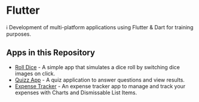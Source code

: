 # Flutter
:information_source: Development of multi-platform applications using Flutter & Dart for training purposes. 

## Apps in this Repository

- [Roll Dice](./first_app) - A simple app that simulates a dice roll by switching dice images on click.
- [Quizz App](./quizz_app) - A quiz application to answer questions and view results.
- [Expense Tracker](./expense_tracker) - An expense tracker app to manage and track your expenses with Charts and Dismissable List Items.

